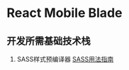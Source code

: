 # React Mobile Blade

## 开发所需基础技术栈
1. SASS样式预编译器 [SASS用法指南](http://www.ruanyifeng.com/blog/2012/06/sass.html "SASS用法指南")
